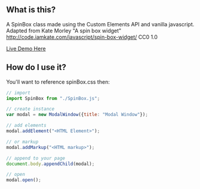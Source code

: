 ## What is this?
A SpinBox class made using the Custom Elements API and vanilla javascript.  Adapted from Kate Morley "A spin box widget" http://code.iamkate.com/javascript/spin-box-widget/ CC0 1.0

[Live Demo Here](https://shootTheLuck.github.io/Spin-Box)

## How do I use it?
You'll want to reference spinBox.css then: 
```javascript
// import
import SpinBox from "./SpinBox.js";

// create instance
var modal = new ModalWindow({title: "Modal Window"});

// add elements
modal.addElement("<HTML Element>");

// or markup
modal.addMarkup("<HTML markup>");

// append to your page
document.body.appendChild(modal);

// open
modal.open();
```
